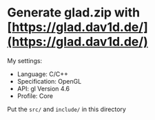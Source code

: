 # Generate glad.zip with [https://glad.dav1d.de/](https://glad.dav1d.de/)

My settings:
 - Language: C/C++
 - Specification: OpenGL
 - API: gl Version 4.6
 - Profile: Core

Put the `src/` and `include/` in this directory 